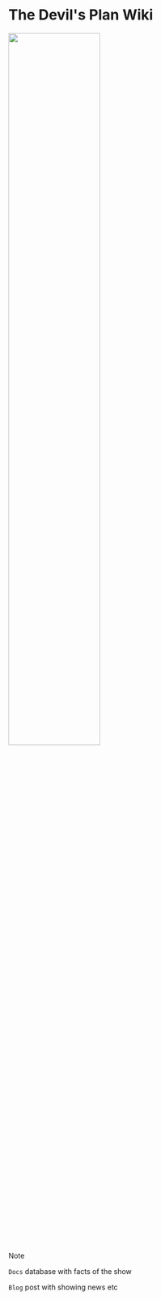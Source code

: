 # The Devil's Plan Wiki

<img src="https://i.imgur.com/sheyvdK.png" width="60%" />

<br><br>
  
> [!NOTE]
> 
> ```Docs``` database with facts of the show
> 
> ```Blog``` post with showing news etc
>

